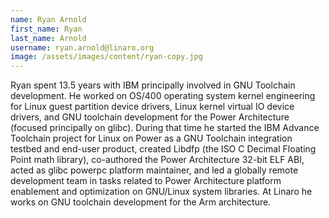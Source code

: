 ```yaml
---
name: Ryan Arnold
first_name: Ryan
last_name: Arnold
username: ryan.arnold@linaro.org
image: /assets/images/content/ryan-copy.jpg
---
```

Ryan spent 13.5 years with IBM principally involved in GNU Toolchain development. He worked on OS/400 operating system kernel engineering for Linux guest partition device drivers, Linux kernel virtual IO device drivers, and GNU toolchain development for the Power Architecture (focused principally on glibc). During that time he started the IBM Advance Toolchain project for Linux on Power as a GNU Toolchain integration testbed and end-user product, created Libdfp (the ISO C Decimal Floating Point math library), co-authored the Power Architecture 32-bit ELF ABI, acted as glibc powerpc platform maintainer, and led a globally remote development team in tasks related to Power Architecture platform enablement and optimization on GNU/Linux system libraries. At Linaro he works on GNU toolchain development for the Arm architecture.